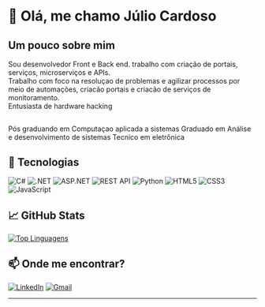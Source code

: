 # 👋 Olá, me chamo Júlio Cardoso

## Um pouco sobre mim

Sou desenvolvedor Front e Back end. trabalho com criação de portais, serviços, microserviços e APIs.  
Trabalho com foco na resoluçao de problemas e agilizar processos por meio de automações, criacão portais e criacão de serviços de monitoramento.  
Entusiasta de hardware hacking

## 
Pós graduando em Computaçao aplicada a sistemas
Graduado em Análise e desenvolvimento de sistemas
Tecnico em eletrônica


## 🚀 Tecnologias

![C#](https://img.shields.io/badge/-C%23-239120?style=flat&logo=c-sharp&logoColor=white)
![.NET](https://img.shields.io/badge/-.NET-512BD4?style=flat&logo=dotnet&logoColor=white)
![ASP.NET](https://img.shields.io/badge/-ASP.NET-5C2D91?style=flat&logo=dotnet&logoColor=white)
![REST API](https://img.shields.io/badge/-REST--API-6DB33F?style=flat&logo=swagger&logoColor=white)
![Python](https://img.shields.io/badge/-Python-3776AB?style=flat&logo=python&logoColor=white)
![HTML5](https://img.shields.io/badge/-HTML5-E34F26?style=flat&logo=html5&logoColor=white)
![CSS3](https://img.shields.io/badge/-CSS3-1572B6?style=flat&logo=css3)
![JavaScript](https://img.shields.io/badge/-JavaScript-F7DF1E?style=flat&logo=javascript&logoColor=black)


## 📈 GitHub Stats

[![Top Linguagens](https://github-readme-stats.vercel.app/api/top-langs/?username=juliocardosod&layout=compact&theme=tokyonight)](https://github.com/anuraghazra/github-readme-stats)

## 📫 Onde me encontrar?

[![LinkedIn](https://img.shields.io/badge/linkedin-%230077B5.svg?style=for-the-badge&logo=linkedin&logoColor=white)](https://linkedin.com/in/júlio-melo-2bb028102)
[![Gmail](https://img.shields.io/badge/Gmail-D14836?style=for-the-badge&logo=gmail&logoColor=white)](mailto:juliocardosodemelo@gmail.com)




---
